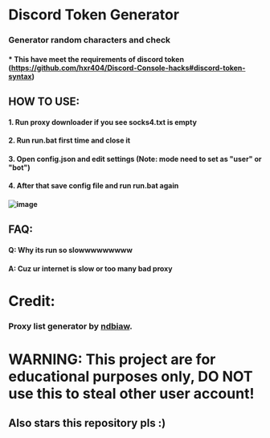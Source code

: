 # Discord Token Generator

### Generator random characters and check
#### * This have meet the requirements of discord token (https://github.com/hxr404/Discord-Console-hacks#discord-token-syntax)

## HOW TO USE:
#### 1. Run proxy downloader if you see socks4.txt is empty
#### 2. Run run.bat first time and close it
#### 3. Open config.json and edit settings (Note: mode need to set as "user" or "bot")
#### 4. After that save config file and run run.bat again

#### ![image](https://i.ibb.co/87Mb9nY/image.png "Example picture when you run program.")

## FAQ:
#### Q: Why its run so slowwwwwwwww
#### A: Cuz ur internet is slow or too many bad proxy

# Credit:
### Proxy list generator by [ndbiaw](https://github.com/ndbiaw).

# WARNING: This project are for educational purposes only, DO NOT use this to steal other user account!
## Also stars this repository pls :)
